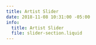 ```yaml
---
title: Artist Slider
date: 2018-11-08 10:31:00 -05:00
info:
  title: Artist Slider
  file: slider-section.liquid
---
```


